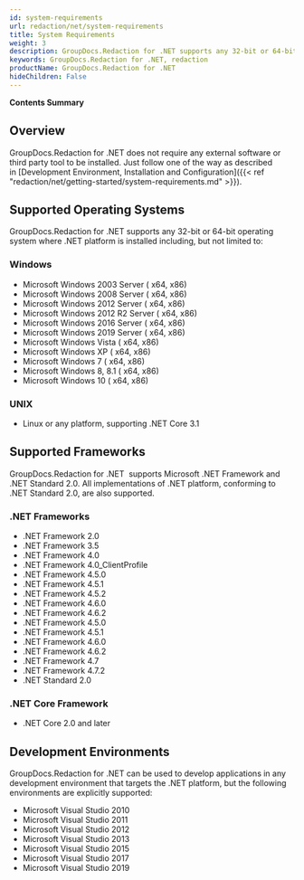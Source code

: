```yaml
---
id: system-requirements
url: redaction/net/system-requirements
title: System Requirements
weight: 3
description: GroupDocs.Redaction for .NET supports any 32-bit or 64-bit operating system where .NET or Mono framework is installed.
keywords: GroupDocs.Redaction for .NET, redaction
productName: GroupDocs.Redaction for .NET
hideChildren: False
---
```

**Contents Summary**


## Overview

GroupDocs.Redaction for .NET does not require any external software or third party tool to be installed. Just follow one of the way as described in [Development Environment, Installation and Configuration]({{< ref "redaction/net/getting-started/system-requirements.md" >}}).

## Supported Operating Systems

GroupDocs.Redaction for .NET supports any 32-bit or 64-bit operating system where .NET platform is installed including, but not limited to:

### Windows

*   Microsoft Windows 2003 Server ( x64, x86)
*   Microsoft Windows 2008 Server ( x64, x86)
*   Microsoft Windows 2012 Server ( x64, x86)
*   Microsoft Windows 2012 R2 Server ( x64, x86)
*   Microsoft Windows 2016 Server ( x64, x86)
*   Microsoft Windows 2019 Server ( x64, x86)
*   Microsoft Windows Vista ( x64, x86)
*   Microsoft Windows XP ( x64, x86)
*   Microsoft Windows 7 ( x64, x86)
*   Microsoft Windows 8, 8.1 ( x64, x86)
*   Microsoft Windows 10 ( x64, x86)

### UNIX

*   Linux or any platform, supporting .NET Core 3.1

## Supported Frameworks

GroupDocs.Redaction for .NET  supports Microsoft .NET Framework and .NET Standard 2.0. All implementations of .NET platform, conforming to .NET Standard 2.0, are also supported.

### .NET Frameworks

*   .NET Framework 2.0
*   .NET Framework 3.5
*   .NET Framework 4.0
*   .NET Framework 4.0\_ClientProfile
*   .NET Framework 4.5.0
*   .NET Framework 4.5.1
*   .NET Framework 4.5.2
*   .NET Framework 4.6.0
*   .NET Framework 4.6.2
*   .NET Framework 4.5.0
*   .NET Framework 4.5.1
*   .NET Framework 4.6.0
*   .NET Framework 4.6.2
*   .NET Framework 4.7
*   .NET Framework 4.7.2
*   .NET Standard 2.0 

### .NET Core Framework

*   .NET Core 2.0 and later

## Development Environments

GroupDocs.Redaction for .NET can be used to develop applications in any development environment that targets the .NET platform, but the following environments are explicitly supported:

*   Microsoft Visual Studio 2010
*   Microsoft Visual Studio 2011
*   Microsoft Visual Studio 2012
*   Microsoft Visual Studio 2013
*   Microsoft Visual Studio 2015
*   Microsoft Visual Studio 2017
*   Microsoft Visual Studio 2019
